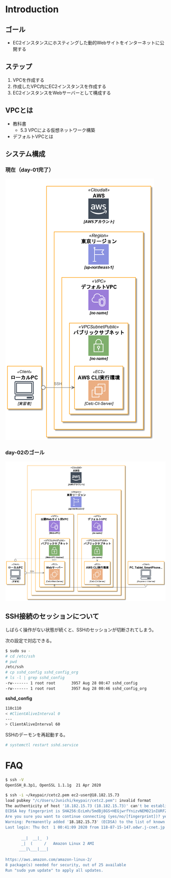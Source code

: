 # Introduction

## ゴール
- EC2インスタンスにホスティングした動的Webサイトをインターネットに公開する

## ステップ
1. VPCを作成する
2. 作成したVPC内にEC2インスタンスを作成する
3. EC2インスタンスをWebサーバーとして構成する

## VPCとは

- 教科書
    - 5.3 VPCによる仮想ネットワーク構築
- デフォルトVPCとは

## システム構成

### 現在（day-01完了）

![](diagrams/architecture_before.png)

### day-02のゴール

![](diagrams/architecture_after.png)

## SSH接続のセッションについて

しばらく操作がない状態が続くと、SSHのセッションが切断されてしまう。

次の設定で対応できる。

```bash
$ sudo su -
# cd /etc/ssh
# pwd
/etc/ssh
# cp sshd_config sshd_config_org
# ls -l | grep sshd_config
-rw------- 1 root root       3957 Aug 28 00:47 sshd_config
-rw------- 1 root root       3957 Aug 28 00:46 sshd_config_org
```

**sshd_config**

```bash
110c110
< #ClientAliveInterval 0
---
> ClientAliveInterval 60
```

SSHのデーモンを再起動する。
```bash
# systemctl restart sshd.service
```

# FAQ

```bash
$ ssh -V
OpenSSH_8.3p1, OpenSSL 1.1.1g  21 Apr 2020
```

```bash
$ ssh -i ~/keypair/cetc2.pem ec2-user@18.182.15.73
load pubkey "/c/Users/Junichi/keypair/cetc2.pem": invalid format
The authenticity of host '18.182.15.73 (18.182.15.73)' can't be established.
ECDSA key fingerprint is SHA256:EcLmh/5mdBj8GS+HEGjwrfYnizvNEM021nIURFZZu5I.
Are you sure you want to continue connecting (yes/no/[fingerprint])? yes
Warning: Permanently added '18.182.15.73' (ECDSA) to the list of known hosts.
Last login: Thu Oct  1 00:41:09 2020 from 118-87-15-147.odwr.j-cnet.jp

       __|  __|_  )
       _|  (     /   Amazon Linux 2 AMI
      ___|\___|___|

https://aws.amazon.com/amazon-linux-2/
8 package(s) needed for security, out of 25 available
Run "sudo yum update" to apply all updates.
```

